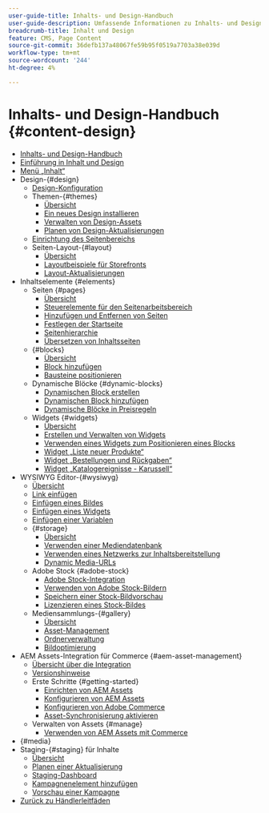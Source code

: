 ```yaml
---
user-guide-title: Inhalts- und Design-Handbuch
user-guide-description: Umfassende Informationen zu Inhalts- und Design-Funktionen für Adobe Commerce- und Magento Open Source-Administratoren und E-Commerce-Marketing-Experten.
breadcrumb-title: Inhalt und Design
feature: CMS, Page Content
source-git-commit: 36defb137a48067fe59b95f0519a7703a38e039d
workflow-type: tm+mt
source-wordcount: '244'
ht-degree: 4%

---
```



# Inhalts- und Design-Handbuch {#content-design}

- [Inhalts- und Design-Handbuch](guide-overview.md)
- [Einführung in Inhalt und Design](introduction.md)
- [Menü „Inhalt“](content-menu.md)
- Design-{#design}
   - [Design-Konfiguration](configuration.md)
   - Themen-{#themes}
      - [Übersicht](themes.md)
      - [Ein neues Design installieren](theme-install.md)
      - [Verwalten von Design-Assets](theme-assets.md)
      - [Planen von Design-Aktualisierungen](schedule.md)
   - [Einrichtung des Seitenbereichs](page-setup.md)
   - Seiten-Layout-{#layout}
      - [Übersicht](page-layout.md)
      - [Layoutbeispiele für Storefronts](page-layout-examples.md)
      - [Layout-Aktualisierungen](layout-updates.md)
- Inhaltselemente {#elements}
   - Seiten {#pages}
      - [Übersicht](pages.md)
      - [Steuerelemente für den Seitenarbeitsbereich](pages-workspace.md)
      - [Hinzufügen und Entfernen von Seiten](page-add.md)
      - [Festlegen der Startseite](page-home-new.md)
      - [Seitenhierarchie](page-hierarchy.md)
      - [Übersetzen von Inhaltsseiten](page-translate.md)
   - {#blocks}
      - [Übersicht](blocks.md)
      - [Block hinzufügen](block-add.md)
      - [Bausteine positionieren](block-position.md)
   - Dynamische Blöcke {#dynamic-blocks}
      - [Dynamischen Block erstellen](dynamic-blocks.md)
      - [Dynamischen Block hinzufügen](dynamic-blocks-rotate.md)
      - [Dynamische Blöcke in Preisregeln](dynamic-blocks-price-rules.md)
   - Widgets {#widgets}
      - [Übersicht](widgets.md)
      - [Erstellen und Verwalten von Widgets](widget-create.md)
      - [Verwenden eines Widgets zum Positionieren eines Blocks](widget-static-block.md)
      - [Widget „Liste neuer Produkte“](widget-new-products-list.md)
      - [Widget „Bestellungen und Rückgaben“](widget-orders-returns.md)
      - [Widget „Katalogereignisse - Karussell“](widget-event-carousel.md)
- WYSIWYG Editor-{#wysiwyg}
   - [Übersicht](editor.md)
   - [Link einfügen](editor-insert-link.md)
   - [Einfügen eines Bildes](editor-insert-image.md)
   - [Einfügen eines Widgets](editor-widget.md)
   - [Einfügen einer Variablen](editor-insert-variable.md)
   - {#storage}
      - [Übersicht](media-storage.md)
      - [Verwenden einer Mediendatenbank](media-storage-database.md)
      - [Verwenden eines Netzwerks zur Inhaltsbereitstellung](media-storage-content-delivery-network.md)
      - [Dynamic Media-URLs](catalog-urls-dynamic-media.md)
   - Adobe Stock {#adobe-stock}
      - [Adobe Stock-Integration](adobe-stock.md)
      - [Verwenden von Adobe Stock-Bildern](adobe-stock-manage.md)
      - [Speichern einer Stock-Bildvorschau](adobe-stock-save-preview.md)
      - [Lizenzieren eines Stock-Bildes](adobe-stock-license-image.md)
   - Mediensammlungs-{#gallery}
      - [Übersicht](media-gallery.md)
      - [Asset-Management](media-gallery-asset-management.md)
      - [Ordnerverwaltung](media-gallery-folder-management.md)
      - [Bildoptimierung](media-gallery-image-optimization.md)
- AEM Assets-Integration für Commerce {#aem-asset-management}
   - [Übersicht über die Integration](aem-assets-integration.md)
   - [Versionshinweise](aem-assets-release-notes.md)
   - Erste Schritte {#getting-started}
      - [Einrichten von AEM Assets](aem-assets-getting-started.md)
      - [Konfigurieren von AEM Assets](aem-assets-configure-aem.md)
      - [Konfigurieren von Adobe Commerce](aem-assets-configure-commerce.md)
      - [Asset-Synchronisierung aktivieren](aem-assets-setup-synchronization.md)
   - Verwalten von Assets {#manage}
      - [Verwenden von AEM Assets mit Commerce](aem-assets-manage.md)
- {#media}
- Staging-{#staging} für Inhalte
   - [Übersicht](content-staging.md)
   - [Planen einer Aktualisierung](content-staging-scheduled-update.md)
   - [Staging-Dashboard](content-staging-dashboard.md)
   - [Kampagnenelement hinzufügen](content-staging-add-item.md)
   - [Vorschau einer Kampagne](content-staging-preview.md)
- [Zurück zu Händlerleitfäden](https://experienceleague.adobe.com/en/docs/commerce-admin/user-guides/home)
